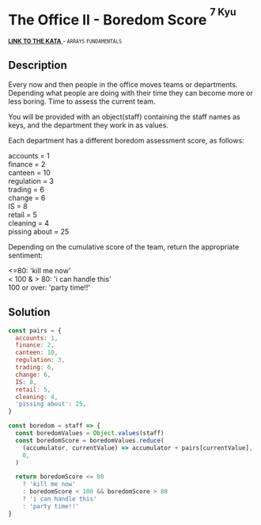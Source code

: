 <h1>The Office II - Boredom Score <sup><sup>7 Kyu</sup></sup></h1>

<sup>
  <a href="https://www.codewars.com/kata/57ed4cef7b45ef8774000014">
    <strong>LINK TO THE KATA</strong>
  </a> - <code>ARRAYS</code> <code>FUNDAMENTALS</code>
</sup>

## Description

Every now and then people in the office moves teams or departments. Depending what people are doing with their time they can become more or less boring. Time to assess the current team.

You will be provided with an object(staff) containing the staff names as keys, and the department they work in as values.

Each department has a different boredom assessment score, as follows:

accounts = 1<br>
finance = 2<br>
canteen = 10<br>
regulation = 3<br>
trading = 6<br>
change = 6<br>
IS = 8<br>
retail = 5<br>
cleaning = 4<br>
pissing about = 25

Depending on the cumulative score of the team, return the appropriate sentiment:

<=80: 'kill me now'<br>
< 100 & > 80: 'i can handle this'<br>
100 or over: 'party time!!'

## Solution

```javascript
const pairs = {
  accounts: 1,
  finance: 2,
  canteen: 10,
  regulation: 3,
  trading: 6,
  change: 6,
  IS: 8,
  retail: 5,
  cleaning: 4,
  'pissing about': 25,
}

const boredom = staff => {
  const boredomValues = Object.values(staff)
  const boredomScore = boredomValues.reduce(
    (accumulator, currentValue) => accumulator + pairs[currentValue],
    0,
  )

  return boredomScore <= 80
    ? 'kill me now'
    : boredomScore < 100 && boredomScore > 80
    ? 'i can handle this'
    : 'party time!!'
}
```
